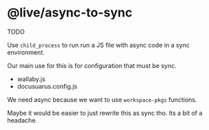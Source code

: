 # @live/async-to-sync

TODO

Use `child_process` to run run a JS file with async code in a sync environment.

Our main use for this is for configuration that must be sync.

- wallaby.js
- docusuarus.config.js

We need async because we want to use `workspace-pkgs` functions.

Maybe it would be easier to just rewrite this as sync tho. Its a bit of a headache.
